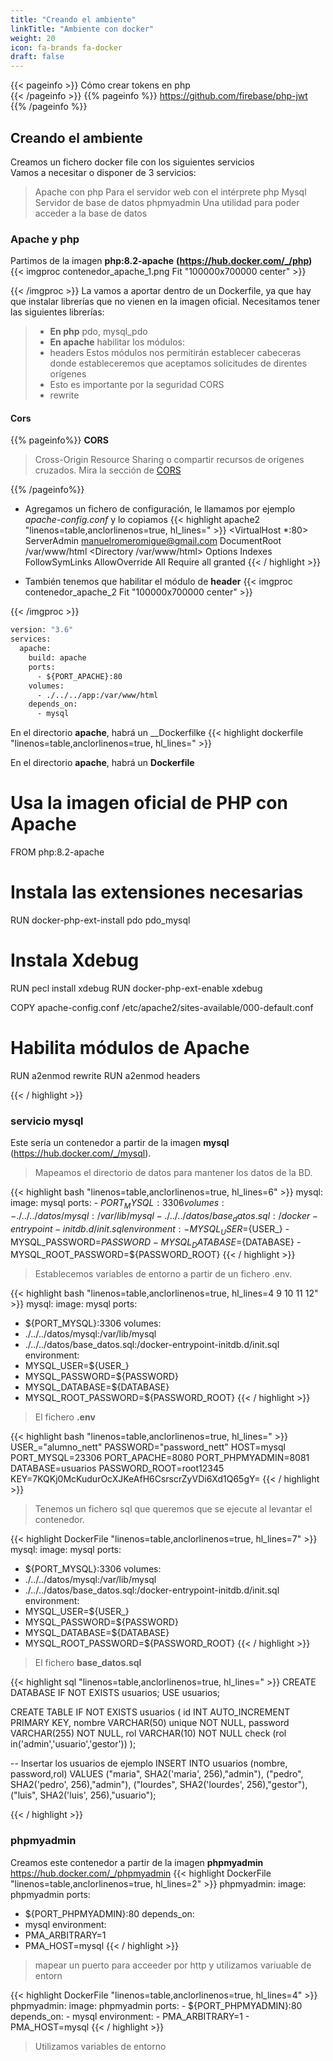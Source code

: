 ```yaml
---
title: "Creando el ambiente"
linkTitle: "Ambiente con docker"
weight: 20
icon: fa-brands fa-docker
draft: false
---
```



{{< pageinfo >}}
Cómo crear tokens en php  
{{< /pageinfo >}}
{{% pageinfo %}}
https://github.com/firebase/php-jwt
{{% /pageinfo %}}

## Creando el ambiente 
Creamos un fichero docker file con los siguientes servicios    
Vamos a necesitar o disponer de 3 servicios:
> Apache con php
Para el servidor web con el intérprete php
> Mysql
Servidor de base de datos
> phpmyadmin
Una utilidad para poder acceder a la base de datos

### Apache y php

Partimos de la imagen __php:8.2-apache__ __(https://hub.docker.com/_/php)__
{{< imgproc  contenedor_apache_1.png Fit "100000x700000 center" >}}

{{< /imgproc >}}
La vamos a aportar dentro de un Dockerfile, ya que hay que instalar librerías que no vienen en la imagen oficial.
Necesitamos tener las siguientes librerías:
> * __En php__
pdo, mysql_pdo
> * __En apache__
>  habilitar los módulos:
> * headers
Estos módulos nos permitirán establecer cabeceras donde estableceremos que aceptamos solicitudes de direntes orígenes
> * Esto es importante por la seguridad CORS
> * rewrite
#### Cors

{{% pageinfo%}}
__CORS__
> Cross-Origin Resource Sharing o compartir recursos de orígenes cruzados.
Mira la sección de [CORS](/contenido/docs/cors/)

{{% /pageinfo%}}


* Agregamos un fichero de configuración, le llamamos por ejemplo  _apache-config.conf_ y lo copiamos
  {{< highlight apache2 "linenos=table,anclorlinenos=true, hl_lines=" >}}
  <VirtualHost *:80>
  ServerAdmin manuelromeromigue@gmail.com
  DocumentRoot /var/www/html
  <Directory /var/www/html>
  Options Indexes FollowSymLinks
  AllowOverride All
  Require all granted
  </Directory>
  </VirtualHost>
  {{< / highlight >}}

* También tenemos que habilitar el módulo de __header__
  {{< imgproc contenedor_apache_2    Fit "100000x700000 center" >}}

{{< /imgproc >}}


```dockerfile
version: "3.6"
services:
  apache:
    build: apache
    ports:
      - ${PORT_APACHE}:80
    volumes:
      - ./../../app:/var/www/html
    depends_on:
      - mysql
```
En el directorio __apache__, habrá un __Dockerfilke
{{< highlight dockerfile "linenos=table,anclorlinenos=true, hl_lines=" >}}


En el directorio __apache__, habrá un __Dockerfile__
# Usa la imagen oficial de PHP con Apache
FROM php:8.2-apache

# Instala las extensiones necesarias
RUN docker-php-ext-install pdo pdo_mysql

# Instala Xdebug
RUN pecl install xdebug
RUN docker-php-ext-enable xdebug

COPY apache-config.conf /etc/apache2/sites-available/000-default.conf


# Habilita módulos de Apache
RUN a2enmod rewrite
RUN a2enmod headers

{{< / highlight >}}

### servicio mysql

Este sería un contenedor a partir de la imagen __mysql__ (https://hub.docker.com/_/mysql).       
> Mapeamos el directorio de datos para mantener los datos de la BD.

{{< highlight bash "linenos=table,anclorlinenos=true, hl_lines=6" >}}
mysql:
  image: mysql
    ports:
      - ${PORT_MYSQL}:3306
    volumes:
      - ./../../datos/mysql:/var/lib/mysql
      - ./../../datos/base_datos.sql:/docker-entrypoint-initdb.d/init.sql
    environment:
      - MYSQL_USER=${USER_}
      - MYSQL_PASSWORD=${PASSWORD}
      - MYSQL_DATABASE=${DATABASE}
      - MYSQL_ROOT_PASSWORD=${PASSWORD_ROOT}
{{< / highlight >}}
>  Establecemos variables de entorno a partir de un fichero .env.

{{< highlight bash "linenos=table,anclorlinenos=true, hl_lines=4 9 10 11 12" >}}
mysql:
image: mysql
ports:
- ${PORT_MYSQL}:3306
volumes:
- ./../../datos/mysql:/var/lib/mysql
- ./../../datos/base_datos.sql:/docker-entrypoint-initdb.d/init.sql
environment:
- MYSQL_USER=${USER_}
- MYSQL_PASSWORD=${PASSWORD}
- MYSQL_DATABASE=${DATABASE}
- MYSQL_ROOT_PASSWORD=${PASSWORD_ROOT}
{{< / highlight >}}
> El fichero __.env__
 
{{< highlight bash "linenos=table,anclorlinenos=true, hl_lines=" >}}
USER_="alumno_nett"
PASSWORD="password_nett"
HOST=mysql
PORT_MYSQL=23306
PORT_APACHE=8080
PORT_PHPMYADMIN=8081
DATABASE=usuarios
PASSWORD_ROOT=root12345
KEY=7KQKj0McKudurOcXJKeAfH6CsrscrZyVDi6Xd1Q65gY=
{{< / highlight >}}
 
> Tenemos un fichero sql que queremos que se ejecute al levantar el contenedor.

{{< highlight DockerFile "linenos=table,anclorlinenos=true, hl_lines=7" >}}
mysql:
image: mysql
ports:
- ${PORT_MYSQL}:3306
  volumes:
- ./../../datos/mysql:/var/lib/mysql
- ./../../datos/base_datos.sql:/docker-entrypoint-initdb.d/init.sql
  environment:
- MYSQL_USER=${USER_}
- MYSQL_PASSWORD=${PASSWORD}
- MYSQL_DATABASE=${DATABASE}
- MYSQL_ROOT_PASSWORD=${PASSWORD_ROOT}
  {{< / highlight >}}
> El fichero __base_datos.sql__

{{< highlight sql "linenos=table,anclorlinenos=true, hl_lines=" >}}
CREATE DATABASE IF NOT EXISTS usuarios;
USE usuarios;

CREATE TABLE IF NOT EXISTS usuarios (
id INT AUTO_INCREMENT PRIMARY KEY,
nombre VARCHAR(50) unique NOT NULL,
password VARCHAR(255) NOT NULL,
rol  VARCHAR(10) NOT NULL check (rol in('admin','usuario','gestor'))
);

-- Insertar los usuarios de ejemplo
INSERT INTO usuarios (nombre, password,rol) VALUES
("maria", SHA2('maria', 256),"admin"),
("pedro", SHA2('pedro', 256),"admin"),
("lourdes", SHA2('lourdes', 256),"gestor"),
("luis", SHA2('luis', 256),"usuario");

{{< / highlight >}}



### phpmyadmin
Creamos este contenedor a partir de la imagen __phpmyadmin__ https://hub.docker.com/_/phpmyadmin
{{< highlight DockerFile "linenos=table,anclorlinenos=true, hl_lines=2" >}}
phpmyadmin:
image: phpmyadmin
ports:
- ${PORT_PHPMYADMIN}:80
depends_on:
- mysql
environment:
- PMA_ARBITRARY=1
- PMA_HOST=mysql
{{< / highlight >}}
> mapear un puerto para acceeder por http y utilizamos variuable de entorn
> 
{{< highlight DockerFile "linenos=table,anclorlinenos=true, hl_lines=4" >}}
phpmyadmin:
  image: phpmyadmin
  ports:
    - ${PORT_PHPMYADMIN}:80
  depends_on:
    - mysql
  environment:
    - PMA_ARBITRARY=1
    - PMA_HOST=mysql
  {{< / highlight >}}
>Utilizamos variables de entorno


